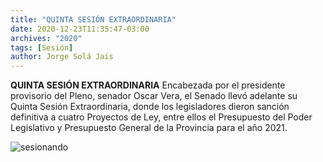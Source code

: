 ```yaml
---
title: "QUINTA SESIÓN EXTRAORDINARIA"
date: 2020-12-23T11:35:47-03:00
archives: "2020"
tags: [Sesión]
author: Jorge Solá Jais
---
```

**QUINTA SESIÓN EXTRAORDINARIA**
Encabezada por el presidente provisorio del Pleno, senador Oscar Vera, el Senado llevó adelante su Quinta Sesión Extraordinaria, donde los legisladores dieron sanción definitiva a cuatro Proyectos de Ley, entre ellos el Presupuesto del Poder Legislativo y Presupuesto General de la Provincia para el año 2021.


![sesionando](/img/PidoLaPalabra.jpg "SJ")